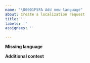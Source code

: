 ```yaml
---
name: "\U0001F5FA Add new language"
about: Create a localization request
title: ''
labels: ''
assignees: ''

---
```


<!-- Note that leaving sections blank will make it difficult for us to troubleshoot and we may have to close the issue. -->

**Missing language**
<!--
     Please tell which language is missing. 
     Please join https://crowdin.com/project/photobooth and request as translator for your language.
-->

**Additional context**
<!-- Add any other context here. -->
